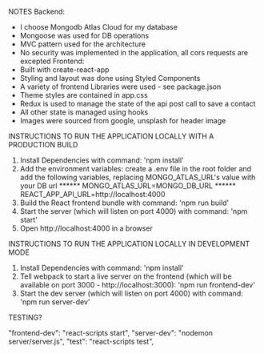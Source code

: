
NOTES
Backend:
- I choose Mongodb Atlas Cloud for my database
- Mongoose was used for DB operations
- MVC pattern used for the architecture
- No security was implemented in the application, all cors requests are excepted
Frontend: 
- Built with create-react-app
- Styling and layout was done using Styled Components
- A variety of frontend Libraries were used - see package.json
- Theme styles are contained in app.css
- Redux is used to manage the state of the api post call to save a contact
- All other state is managed using hooks
- Images were sourced from google, unsplash for header image


INSTRUCTIONS TO RUN THE APPLICATION LOCALLY WITH A PRODUCTION BUILD
1. Install Dependencies with command: 'npm install'
2. Add the environment variables: create a .env file in the root folder and add the following variables, replacing MONGO_ATLAS_URL's value with your DB url
****** MONGO_ATLAS_URL=MONGO_DB_URL
****** REACT_APP_API_URL=http://localhost:4000
2. Build the React frontend bundle with command: 'npm run build'
3. Start the server (which will listen on port 4000) with command: 'npm start'
4. Open http://localhost:4000 in a browser

INSTRUCTIONS TO RUN THE APPLICATION LOCALLY IN DEVELOPMENT MODE
1. Install Dependencies with command: 'npm install'
2. Tell webpack to start a live server on the frontend (which will be available on port 3000 - http://localhost:3000): 'npm run frontend-dev'
3. Start the dev server (which will listen on port 4000) with command: 'npm run server-dev'

TESTING?

"frontend-dev": "react-scripts start",
    "server-dev": "nodemon server/server.js",
    "test": "react-scripts test",
